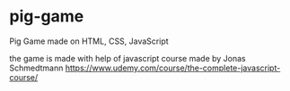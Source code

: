 # pig-game
Pig Game made on HTML, CSS, JavaScript

the game is made with help of javascript course made by Jonas Schmedtmann
https://www.udemy.com/course/the-complete-javascript-course/

